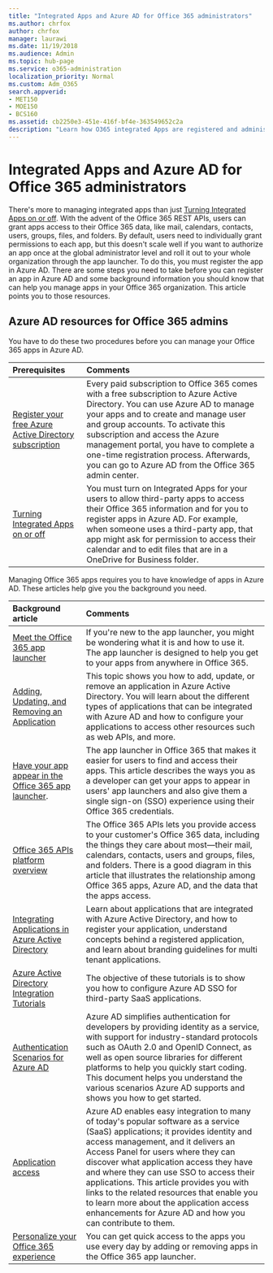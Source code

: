 ```yaml
---
title: "Integrated Apps and Azure AD for Office 365 administrators"
ms.author: chrfox
author: chrfox
manager: laurawi
ms.date: 11/19/2018
ms.audience: Admin
ms.topic: hub-page
ms.service: o365-administration
localization_priority: Normal
ms.custom: Adm_O365
search.appverid:
- MET150
- MOE150
- BCS160
ms.assetid: cb2250e3-451e-416f-bf4e-363549652c2a
description: "Learn how O365 integrated Apps are registered and administered in Azure AD"
---
```


# Integrated Apps and Azure AD for Office 365 administrators

There's more to managing integrated apps than just [Turning Integrated Apps on or off](https://support.office.com/article/7e453a40-66df-44ab-92a1-96786cb7fb34#__toc379982114). With the advent of the Office 365 REST APIs, users can grant apps access to their Office 365 data, like mail, calendars, contacts, users, groups, files, and folders. By default, users need to individually grant permissions to each app, but this doesn't scale well if you want to authorize an app once at the global administrator level and roll it out to your whole organization through the app launcher. To do this, you must register the app in Azure AD. There are some steps you need to take before you can register an app in Azure AD and some background information you should know that can help you manage apps in your Office 365 organization. This article points you to those resources.
  
## Azure AD resources for Office 365 admins

You have to do these two procedures before you can manage your Office 365 apps in Azure AD.
  
|**Prerequisites**|**Comments**|
|:-----|:-----|
|[Register your free Azure Active Directory subscription](https://go.microsoft.com/fwlink/?LinkId=617127) <br/> |Every paid subscription to Office 365 comes with a free subscription to Azure Active Directory. You can use Azure AD to manage your apps and to create and manage user and group accounts. To activate this subscription and access the Azure management portal, you have to complete a one-time registration process. Afterwards, you can go to Azure AD from the Office 365 admin center.  <br/> |
|[Turning Integrated Apps on or off](https://support.office.com/article/7e453a40-66df-44ab-92a1-96786cb7fb34#__toc379982114) <br/> |You must turn on Integrated Apps for your users to allow third-party apps to access their Office 365 information and for you to register apps in Azure AD. For example, when someone uses a third-party app, that app might ask for permission to access their calendar and to edit files that are in a OneDrive for Business folder.  <br/> |
   
Managing Office 365 apps requires you to have knowledge of apps in Azure AD. These articles help give you the background you need.
  
|**Background article**|**Comments**|
|:-----|:-----|
|[Meet the Office 365 app launcher](https://support.office.com/article/79f12104-6fed-442f-96a0-eb089a3f476a) <br/> |If you're new to the app launcher, you might be wondering what it is and how to use it. The app launcher is designed to help you get to your apps from anywhere in Office 365.  <br/> |
|[Adding, Updating, and Removing an Application](https://go.microsoft.com/fwlink/?LinkId=617137) <br/> |This topic shows you how to add, update, or remove an application in Azure Active Directory. You will learn about the different types of applications that can be integrated with Azure AD and how to configure your applications to access other resources such as web APIs, and more.  <br/> |
|[Have your app appear in the Office 365 app launcher](https://go.microsoft.com/fwlink/?LinkId=617138).  <br/> |The app launcher in Office 365 that makes it easier for users to find and access their apps. This article describes the ways you as a developer can get your apps to appear in users' app launchers and also give them a single sign-on (SSO) experience using their Office 365 credentials.  <br/> |
|[Office 365 APIs platform overview](https://go.microsoft.com/fwlink/?LinkId=617140) <br/> |The Office 365 APIs lets you provide access to your customer's Office 365 data, including the things they care about most—their mail, calendars, contacts, users and groups, files, and folders. There is a good diagram in this article that illustrates the relationship among Office 365 apps, Azure AD, and the data that the apps access.  <br/> |
|[Integrating Applications in Azure Active Directory](https://docs.microsoft.com/azure/active-directory/develop/quickstart-v1-add-azure-ad-app) <br/> | Learn about applications that are integrated with Azure Active Directory, and how to register your application, understand concepts behind a registered application, and learn about branding guidelines for multi tenant applications.  <br/> |
|[Azure Active Directory Integration Tutorials](https://docs.microsoft.com/azure/active-directory/saas-apps/tutorial-list) <br/> |The objective of these tutorials is to show you how to configure Azure AD SSO for third-party SaaS applications.  <br/> |
|[Authentication Scenarios for Azure AD](https://go.microsoft.com/fwlink/?LinkId=617145) <br/> |Azure AD simplifies authentication for developers by providing identity as a service, with support for industry-standard protocols such as OAuth 2.0 and OpenID Connect, as well as open source libraries for different platforms to help you quickly start coding. This document helps you understand the various scenarios Azure AD supports and shows you how to get started.  <br/> |
|[Application access](https://docs.microsoft.com/azure/active-directory/manage-apps/what-is-access-management) <br/> |Azure AD enables easy integration to many of today's popular software as a service (SaaS) applications; it provides identity and access management, and it delivers an Access Panel for users where they can discover what application access they have and where they can use SSO to access their applications. This article provides you with links to the related resources that enable you to learn more about the application access enhancements for Azure AD and how you can contribute to them.  <br/> |
|[Personalize your Office 365 experience](https://support.office.com/article/eb34a21b-52fa-4fbf-a8d5-146132242985) <br/> |You can get quick access to the apps you use every day by adding or removing apps in the Office 365 app launcher.  <br/> |
   

